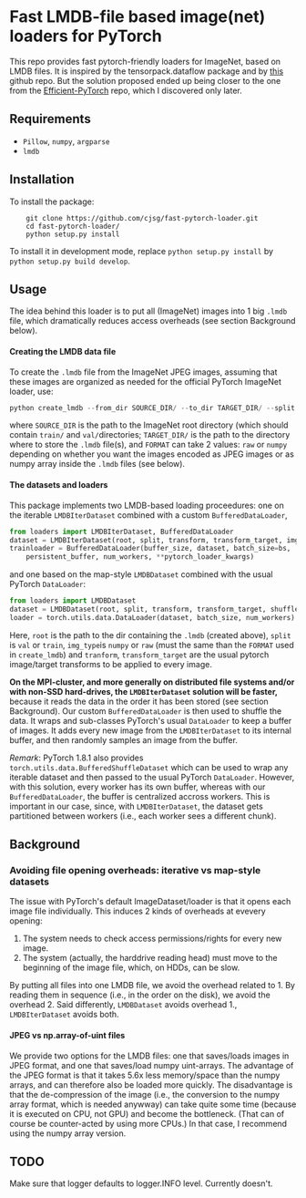 # Fast LMDB-file based image(net) loaders for PyTorch

This repo provides fast pytorch-friendly loaders for ImageNet, based on LMDB
files. It is inspired by the tensorpack.dataflow package and by
[this](https://github.com/AnjieCheng/Fast-ImageNet-Dataloader) github repo.
But the solution proposed ended up being closer to
the one from the
[Efficient-PyTorch](https://github.com/Lyken17/Efficient-PyTorch/blob/master/tools/folder2lmdb.py)
repo, which I discovered only later.

## Requirements

- `Pillow`, `numpy`, `argparse`
- `lmdb`


## Installation

To install the package:
```
    git clone https://github.com/cjsg/fast-pytorch-loader.git
    cd fast-pytorch-loader/
    python setup.py install
```
To install it in development mode, replace `python setup.py install` by `python
setup.py build develop`.


## Usage

The idea behind this loader is to put all (ImageNet) images into 1 big `.lmdb`
file, which dramatically reduces access overheads (see section Background below).

#### Creating the LMDB data file

To create the `.lmdb` file from the ImageNet JPEG images, assuming that these
images are organized as needed for the official PyTorch ImageNet loader, use:

```python
python create_lmdb --from_dir SOURCE_DIR/ --to_dir TARGET_DIR/ --split TRAIN_OR_VAL --save-as FORMAT
```
where `SOURCE_DIR` is the path to the ImageNet root directory (which should
contain `train/` and `val/`directories; `TARGET_DIR/` is the path to the
directory where to store the `.lmdb` file(s), and `FORMAT` can take 2 values:
`raw` or `numpy` depending on whether you want the images encoded as JPEG
images or as numpy array inside the `.lmdb` files (see below).

#### The datasets and loaders

This package implements two LMDB-based loading proceedures: one on the iterable
`LMDBIterDataset` combined with a custom `BufferedDataLoader`,
```python
from loaders import LMDBIterDataset, BufferedDataLoader
dataset = LMDBIterDataset(root, split, transform, transform_target, img_type)
trainloader = BufferedDataLoader(buffer_size, dataset, batch_size=bs,
    persistent_buffer, num_workers, **pytorch_loader_kwargs)
```
and one based on the map-style `LMDBDataset` combined with the usual PyTorch `DataLoader`:
```python
from loaders import LMDBDataset
dataset = LMDBDataset(root, split, transform, transform_target, shuffle, img_type)
loader = torch.utils.data.DataLoader(dataset, batch_size, num_workers)
```
Here, `root` is the path to the dir containing the `.lmdb` (created above),
`split` is `val` or `train`, `img_type`is `numpy` or `raw` (must the same than
the `FORMAT` used in `create_lmdb`) and `tranform`, `transform_target` are the
usual pytorch image/target transforms to be applied to every image.

**On the MPI-cluster, and more generally on distributed file systems and/or
with non-SSD hard-drives, the `LMDBIterDataset` solution will be faster,**
because it reads the data in the order it has been stored (see section
Background). Our custom `BufferedDataLoader` is then used to shuffle the data.
It wraps and sub-classes PyTorch's usual `DataLoader` to keep a buffer of
images. It adds every new image from the `LMDBIterDataset` to its internal
buffer, and then randomly samples an image from the buffer.

_Remark_: PyTorch 1.8.1 also provides `torch.utils.data.BufferedShuffleDataset`
which can be used to wrap any iterable dataset and then passed to the usual
PyTorch `DataLoader`. However, with this solution, every worker has its own
buffer, whereas with our `BufferedDataLoader`, the buffer is centralized
accross workers. This is important in our case, since, with `LMDBIterDataset`,
the dataset gets partitioned between workers (i.e., each worker sees a
different chunk).


## Background 

### Avoiding file opening overheads: iterative vs map-style datasets

The issue with PyTorch's default ImageDataset/loader is that it opens each
image file individually. This induces 2 kinds of overheads at evevery opening:

1. The system needs to check access permissions/rights for every new image.
2. The system (actually, the harddrive reading head) must move to the
beginning of the image file, which, on HDDs, can be slow.

By putting all files into one LMDB file, we avoid the overhead related to 1.
By reading them in sequence (i.e., in the order on the disk), we avoid the
overhead 2. Said differently, `LMDBDataset` avoids overhead 1.,
`LMDBIterDataset` avoids both.

#### JPEG vs np.array-of-uint files

We provide two options for the LMDB files: one that saves/loads images in JPEG
format, and one that saves/load numpy uint-arrays. The advantage of the JPEG
format is that it takes 5.6x less memory/space than the numpy arrays, and can
therefore also be loaded more quickly. The disadvantage is that the
de-compression of the image (i.e., the conversion to the numpy array format,
which is needed anywway) can take quite some time (because it is executed on
CPU, not GPU) and become the bottleneck. (That can of course be counter-acted
by using more CPUs.) In that case, I recommend using the numpy array version.

## TODO

Make sure that logger defaults to logger.INFO level. Currently doesn't.
